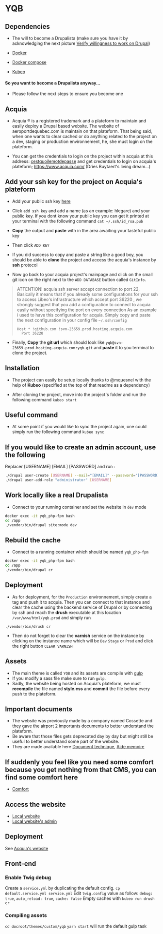 # YQB

## Dependencies

- The will to become a Drupalista (make sure you have it by acknowledging the next picture [Verify willingness to work on Drupal](https://66.media.tumblr.com/037e7e826ff9cd1934049b4fb402d5c5/tumblr_nkz6skXwb51qdk3y4o1_1280.png))

- [Docker](https://www.docker.com/)

- [Docker compose](https://docs.docker.com/compose/)

- [Kubeo](https://gitlab.libeo.com/libeo/kubeo)

#### So you want to become a Drupalista anyway...

- Please follow the next steps to ensure you become one

## Acquia

- Acquia &#174; is a registered trademark and a plateform to maintain and easily deploy a Drupal based website. The website of aeroportdequebec.com is maintain on that plateform. That being said, when one wants to clear cached or do anything related to the project on a dev, staging or production environnement, he, she must login on the plateform.

- You can get the credentials to login on the project within acquia at this address: [cestquoilemotdepasse](https://cestquoilemotdepasse.libeo.com/)  and get credentials to login on acquia's plateform; https://www.acquia.com/ (Dries Buytaert's living dream...)

## Add your ssh key for the project on Acquia's plateform

- Add your public ssh key [here](https://cloud.acquia.com/app/profile/ssh-keys)

- Click `add ssh key` and add a name (as an example: hlegare) and your public key. If you dont know your public key you can get it printed at your terminal with the following command `cat ~/.ssh/id_rsa.pub`

- __Copy__ the output and __paste__ with in the area awaiting your tasteful public key

- Then click `ADD KEY`

- If you did success to copy and paste a string like a good boy, you should be able to __clone__ the project and access the acquia's instance by __ssh__ protocol

- Now go back to your acquia project's mainpage and click on the small git icon on the right next to the `ADD DATABASE` button called `GitInfo`.

> ATTENTION! acquia ssh server accept connection to port 22, Basically it means that if you already some configurations for your ssh to access Libeo's infrastructure which accept port 36220 , we strongly suggest that you add a configuration to connect to acquia easily without specifying the port on every connection
> As an example i used to have this configuration for acquia. Simply copy and paste the next configuration in your config file `~/.ssh/config`
> ```
> Host * !github.com !svn-23659.prod.hosting.acquia.com
>   Port 36220
> ```

- Finally, __Copy__ the __git url__ which should look like `yqb@svn-23659.prod.hosting.acquia.com:yqb.git` and __paste__ it to you terminal to clone the project.

## Installation

- The project can easily be setup locally thanks to @mquesnel with the help of __Kubeo__ (specified at the top of that readme as a dependency)

- After cloning the project, move into the project's folder and run the following command `kubeo start`

## Useful command

- At some point if you would like to sync the project again, one could simply run the following command `kubeo sync`

## If you would like to create an admin account, use the following

Replacer [USERNAME] [EMAIL] [PASSWORD] and run :

```bash
./drupal user-create [USERNAME] --mail="[EMAIL]" --password="[PASSWORD]"
./drupal user-add-role "administrator" [USERNAME]
```
## Work locally like a real Drupalista
- Connect to your running container and set the website in `dev` mode
```bash
docker exec -it yqb_php-fpm bash
cd /app
./vendor/bin/drupal site:mode dev
```

## Rebuild the cache

- Connect to a running container which should be named `yqb_php-fpm`
```bash
docker exec -it yqb_php-fpm bash
cd /app
./vendor/bin/drupal cr
```

## Deployment
- As for deployment, for the `Production` environnement, simply create a tag and push it to acquia. Then you can connect to that instance and clear the cache using the backend
service of Drupal or by connecting by ssh and reach the __drush__ executable at this location `/var/www/html/yqb.prod` and simply run
```
./vendor/bin/drush cr
```

- Then do not forget to clear the __varnish__ service on the instance by clicking on the instance name which will be `Dev` `Stage` or `Prod`
and click the right button `CLEAR VARNISH`

## Assets
- The main theme is called `YQB` and its assets are compile with [gulp](https://github.com/gulpjs/gulp)
- If you modify a sass file make sure to run `gulp`.
- Sadly, the website being hosted on Acquia's plateform, we must __recompile__ the file named __style.css__ and __commit__ the file before every push to the plateform.

## Important documents

- The website was previously made by a company named Cossette and they gave the airport 2 importants documents to better understand the plateform.
- Be aware that those files gets deprecated day by day but might still be useful to better understand some part of the website.
- They are made available here [Document technique](https://projets.libeo.com/attachments/download/68285/Documentation_Technique.pdf), [Aide memoire](https://projets.libeo.com/attachments/download/68286/YQB%20Aide-me%CC%81moire.pdf)

## If suddenly you feel like you need some comfort because you get nothing from that CMS, you can find some comfort here
- [Comfort](https://images.unsplash.com/photo-1557773910-e340bfebbe62?ixlib=rb-1.2.1&ixid=eyJhcHBfaWQiOjEyMDd9&auto=format&fit=crop&w=675&q=80)


## Access the website

- [Local website](http://yqb.local.vici.io/)
- [Local website's admin](http://yqb.local.vici.io/user/login)

## Deployment

See [Acquia's website](https://cloud.acquia.com)

## Front-end

### Enable Twig debug
Create a `service.yml` by duplicating the default config.
`cp default.service.yml service.yml`
Edit `twig.config` value as follow: `debug: true`, `auto_reload: true`, `cache: false`
Empty caches with `kubeo run drush cr`

### Compiling assets
`cd docroot/themes/custom/yqb`
`yarn start` will run the default gulp task
